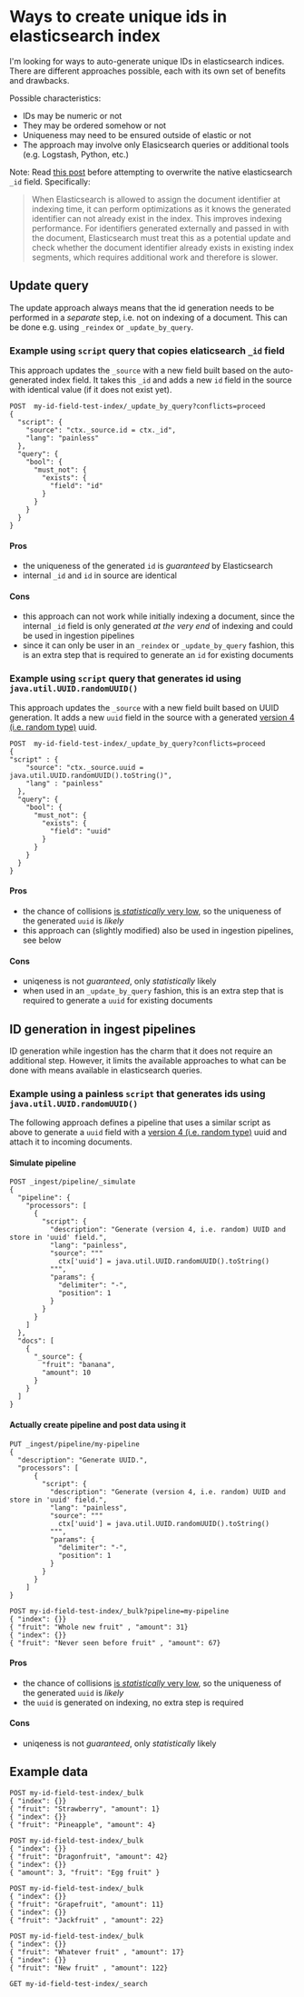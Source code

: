 # Ways to create unique ids in elasticsearch index

I'm looking for ways to auto-generate unique IDs in elasticsearch indices. There are different approaches possible, each with its own set of benefits and drawbacks.

Possible characteristics:

- IDs may be numeric or not
- They may be ordered somehow or not
- Uniqueness may need to be ensured outside of elastic or not
- The approach may involve only Elasicsearch queries or additional tools (e.g. Logstash, Python, etc.)

Note: Read [this post](https://www.elastic.co/blog/efficient-duplicate-prevention-for-event-based-data-in-elasticsearch) before attempting to overwrite the native elasticsearch `_id` field. Specifically: 

> When Elasticsearch is allowed to assign the document identifier at indexing time, it can perform optimizations as it knows the generated identifier can not already exist in the index. This improves indexing performance. For identifiers generated externally and passed in with the document, Elasticsearch must treat this as a potential update and check whether the document identifier already exists in existing index segments, which requires additional work and therefore is slower. 

## Update query 

The update approach always means that the id generation needs to be performed in a _separate_ step, i.e. not on indexing of a document. This can be done e.g. using `_reindex` or `_update_by_query`.

### Example using `script` query that copies elaticsearch `_id` field

This approach updates the `_source` with a new field built based on the auto-generated index field. It takes this `_id` and adds a new `id` field in the source with identical value (if it does not exist yet).
```
POST  my-id-field-test-index/_update_by_query?conflicts=proceed
{
  "script": {
    "source": "ctx._source.id = ctx._id",
    "lang": "painless"
  },
  "query": {
    "bool": {
      "must_not": {
        "exists": {
          "field": "id"
        }
      }
    }
  }
}
```
#### Pros
* the uniqueness of the generated `id` is *guaranteed* by Elasticsearch
* internal `_id` and `id` in source are identical

#### Cons
* this approach can not work while initially indexing a document, since the internal `_id` field is only generated _at the very end_ of indexing and could be used in ingestion pipelines
* since it can only be user in an `_reindex` or `_update_by_query` fashion, this is an extra step that is required to generate an `id` for existing documents


### Example using `script` query that generates id using `java.util.UUID.randomUUID()`

This approach updates the `_source` with a new field built based on UUID generation. It adds a new `uuid` field in the source with a
generated [version 4 (i.e. random type)](https://en.wikipedia.org/wiki/Universally_unique_identifier#Version_4_(random)) uuid.

```
POST  my-id-field-test-index/_update_by_query?conflicts=proceed
{
"script" : {
    "source": "ctx._source.uuid = java.util.UUID.randomUUID().toString()",
    "lang" : "painless"
  },
  "query": {
    "bool": {
      "must_not": {
        "exists": {
          "field": "uuid"
        }
      }
    }
  }
}
```
#### Pros
* the chance of collisions [is _statistically_ very low](https://stackoverflow.com/a/20999821/14015737), so the uniqueness of the generated `uuid` is _likely_
* this approach can (slightly modified) also be used in ingestion pipelines, see below

#### Cons
* uniqeness is not _guaranteed_, only _statistically_ likely
* when used in an `_update_by_query` fashion, this is an extra step that is required to generate a `uuid` for existing documents


## ID generation in ingest pipelines
ID generation while ingestion has the charm that it does not require an additional step. However, it limits the available approaches to what can be done with means available in elasticsearch queries.

### Example using a painless `script` that generates ids using `java.util.UUID.randomUUID()`
The following approach defines a pipeline that uses a similar script as above to generate a `uuid` field with a [version 4 (i.e. random type)](https://en.wikipedia.org/wiki/Universally_unique_identifier#Version_4_(random)) uuid and attach it to incoming documents.

#### Simulate pipeline

```
POST _ingest/pipeline/_simulate
{
  "pipeline": {
    "processors": [
      {
        "script": {
          "description": "Generate (version 4, i.e. random) UUID and store in 'uuid' field.",
          "lang": "painless",
          "source": """
            ctx['uuid'] = java.util.UUID.randomUUID().toString()
          """,
          "params": {
            "delimiter": "-",
            "position": 1
          }
        }
      }
    ]
  },
  "docs": [
    {
      "_source": {
        "fruit": "banana",
        "amount": 10
      }
    }
  ]
}
```
#### Actually create pipeline and post data using it
```
PUT _ingest/pipeline/my-pipeline
{
  "description": "Generate UUID.",
  "processors": [
      {
        "script": {
          "description": "Generate (version 4, i.e. random) UUID and store in 'uuid' field.",
          "lang": "painless",
          "source": """
            ctx['uuid'] = java.util.UUID.randomUUID().toString()
          """,
          "params": {
            "delimiter": "-",
            "position": 1
          }
        }
      }
    ]
}

POST my-id-field-test-index/_bulk?pipeline=my-pipeline
{ "index": {}}
{ "fruit": "Whole new fruit" , "amount": 31}
{ "index": {}}
{ "fruit": "Never seen before fruit" , "amount": 67}
```
#### Pros
* the chance of collisions [is _statistically_ very low](https://stackoverflow.com/a/20999821/14015737), so the uniqueness of the generated `uuid` is *likely*
* the `uuid` is generated on indexing, no extra step is required

#### Cons
* uniqeness is not _guaranteed_, only _statistically_ likely


## Example data

```
POST my-id-field-test-index/_bulk
{ "index": {}}
{ "fruit": "Strawberry", "amount": 1}
{ "index": {}}
{ "fruit": "Pineapple", "amount": 4}

POST my-id-field-test-index/_bulk
{ "index": {}}
{ "fruit": "Dragonfruit", "amount": 42}
{ "index": {}}
{ "amount": 3, "fruit": "Egg fruit" }

POST my-id-field-test-index/_bulk
{ "index": {}}
{ "fruit": "Grapefruit", "amount": 11}
{ "index": {}}
{ "fruit": "Jackfruit" , "amount": 22}

POST my-id-field-test-index/_bulk
{ "index": {}}
{ "fruit": "Whatever fruit" , "amount": 17}
{ "index": {}}
{ "fruit": "New fruit" , "amount": 122}
```
```
GET my-id-field-test-index/_search
```
